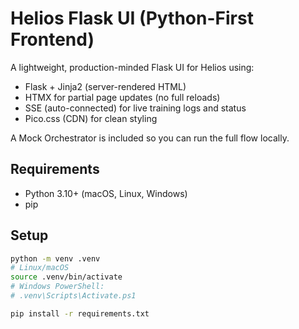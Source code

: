 # Helios Flask UI (Python-First Frontend)

A lightweight, production-minded Flask UI for Helios using:
- Flask + Jinja2 (server-rendered HTML)
- HTMX for partial page updates (no full reloads)
- SSE (auto-connected) for live training logs and status
- Pico.css (CDN) for clean styling

A Mock Orchestrator is included so you can run the full flow locally.

## Requirements

- Python 3.10+ (macOS, Linux, Windows)
- pip

## Setup

```bash
python -m venv .venv
# Linux/macOS
source .venv/bin/activate
# Windows PowerShell:
# .venv\Scripts\Activate.ps1

pip install -r requirements.txt